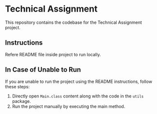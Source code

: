 # Technical Assignment

This repository contains the codebase for the Technical Assignment project.

## Instructions

Refere README file inside project to run locally.



## In Case of Unable to Run

If you are unable to run the project using the README instructions, follow these steps:

1. Directly open `Main.class` content along with the code in the `utils` package.
2. Run the project manually by executing the main method.



